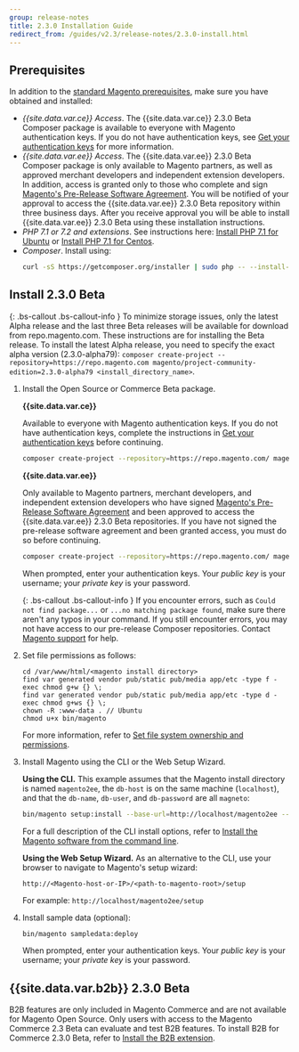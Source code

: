 ```yaml
---
group: release-notes
title: 2.3.0 Installation Guide
redirect_from: /guides/v2.3/release-notes/2.3.0-install.html
---
```


## Prerequisites

In addition to the [standard Magento prerequisites]({{site.baseurl}}/guides/v2.3/install-gde/prereq/prereq-overview.html), make sure you have obtained and installed:

* _{{site.data.var.ce}} Access_. The {{site.data.var.ce}} 2.3.0 Beta Composer package is available to everyone with Magento authentication keys. If you do not have authentication keys, see [Get your authentication keys]({{page.baseurl}}/install/getting-started/magento-authentication-keys.html) for more information.
* _{{site.data.var.ee}} Access_. The {{site.data.var.ee}} 2.3.0 Beta Composer package is only available to Magento partners, as well as approved merchant developers and independent extension developers. In addition, access is granted only to those who complete and sign [Magento's Pre-Release Software Agreement](https://partners.magento.com/portal/pre-release-agreement). You will be notified of your approval to access the {{site.data.var.ee}} 2.3.0 Beta repository within three business days. After you receive approval you will be able to install {{site.data.var.ee}} 2.3.0 Beta using these installation instructions.
* _PHP 7.1 or 7.2 and extensions_. See instructions here: [Install PHP 7.1 for Ubuntu]({{site.baseurl}}/guides/v2.3/install-gde/prereq/php-ubuntu.html#instgde-prereq-php71-ubuntu) or [Install PHP 7.1 for Centos]({{site.baseurl}}/guides/v2.3/install-gde/prereq/php-centos.html#php-centos-71).
* _Composer_. Install using:
  ```bash
  curl -sS https://getcomposer.org/installer | sudo php -- --install-dir=/usr/bin --filename=composer
  ```

## Install 2.3.0 Beta

{: .bs-callout .bs-callout-info }
To minimize storage issues, only the latest Alpha release and the last three Beta releases will be available for download from repo.magento.com. These instructions are for installing the Beta release. To install the latest Alpha release, you need to specify the exact alpha version (2.3.0-alpha79): `composer create-project --repository=https://repo.magento.com magento/project-community-edition=2.3.0-alpha79 <install_directory_name>`.

1. Install the Open Source or Commerce Beta package.

   **{{site.data.var.ce}}**

   Available to everyone with Magento authentication keys. If you do not have authentication keys, complete the instructions in [Get your authentication keys]({{page.baseurl}}/install/getting-started/magento-authentication-keys.html) before continuing.

   ```bash
   composer create-project --repository=https://repo.magento.com/ magento/project-community-edition=2.3.* --stability=beta <install-directory-name>
   ```

   **{{site.data.var.ee}}**

   Only available to Magento partners, merchant developers, and independent extension developers who have signed [Magento's Pre-Release Software Agreement](https://partners.magento.com/portal/pre-release-agreement) and been approved to access the {{site.data.var.ee}} 2.3.0 Beta repositories. If you have not signed the pre-release software agreement and been granted access, you must do so before continuing.

   ```bash
   composer create-project --repository=https://repo.magento.com/ magento/project-enterprise-edition=2.3.* --stability=beta <install-directory-name>
   ```

   When prompted, enter your authentication keys. Your _public key_ is your username; your _private key_ is your password.

   {: .bs-callout .bs-callout-info }
   If you encounter errors, such as `Could not find package...` or `...no matching package found`, make sure there aren't any typos in your command. If you still encounter errors, you may not have access to our pre-release Composer repositories. Contact [Magento support](https://magento.com/support) for help.


2. Set file permissions as follows:

   ```terminal
   cd /var/www/html/<magento install directory>
   find var generated vendor pub/static pub/media app/etc -type f -exec chmod g+w {} \;
   find var generated vendor pub/static pub/media app/etc -type d -exec chmod g+ws {} \;
   chown -R :www-data . // Ubuntu
   chmod u+x bin/magento
   ```

    For more information, refer to [Set file system ownership and permissions]({{page.baseurl}}/install/getting-started/file-system-ownership-permissions/setup.html).

3. Install Magento using the CLI or the Web Setup Wizard.

   **Using the CLI.** This example assumes that the Magento install directory is named `magento2ee`, the `db-host` is on the same machine (`localhost`), and that the `db-name`, `db-user`, and `db-password` are all `magneto`:

   ```bash
   bin/magento setup:install --base-url=http://localhost/magento2ee --db-host=localhost --db-name=magento --db-user=magento --db-password=magento --backend-frontname=admin --admin-firstname=admin --admin-lastname=admin --admin-email=admin@admin.com --admin-user=admin --admin-password=admin123 --language=en_US --currency=USD --timezone=America/Chicago --use-rewrites=1
   ```

   For a full description of the CLI install options, refer to [Install the Magento software from the command line]({{site.baseurl}}/guides/v2.3/install-gde/install/cli/install-cli-install.html#instgde-install-cli-magento).

   **Using the Web Setup Wizard.** As an alternative to the CLI, use your browser to navigate to Magento's setup wizard:

   ```
   http://<Magento-host-or-IP>/<path-to-magento-root>/setup
   ```

   For example: `http://localhost/magento2ee/setup`

4. Install sample data (optional):

   ```bash
   bin/magento sampledata:deploy
   ```

   When prompted, enter your authentication keys. Your _public key_ is your username; your _private key_ is your password.

## {{site.data.var.b2b}} 2.3.0 Beta

B2B features are only included in Magento Commerce and are not available for Magento Open Source. Only users with access to the Magento Commerce 2.3 Beta can evaluate and test B2B features. To install B2B for Commerce 2.3.0 Beta, refer to [Install the B2B extension](https://devdocs.magento.com/guides/v2.3/comp-mgr/install-extensions/b2b-installation.html).

